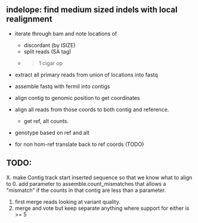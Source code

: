 ## indelope: find medium sized indels with local realignment

+ iterate through bam and note locations of
  - discordant (by ISIZE)
  - split reads (SA tag)
  - > 1 cigar op
+ extract all primary reads from union of locations into
  fastq

+ assemble fastq with fermil into contigs
+ align contig to genomic position to get coordinates
+ align all reads from those coords to both contig and reference.
  - get ref, alt counts.

+ genotype based on ref and alt
+ for non hom-ref translate back to ref coords (TODO)


## TODO:
X. make Contig track start  inserted sequence so that we know what to align to
0. add parameter to assemble.count_mismatches that allows a "mismatch" if the counts in that contig are less than a parameter.
1. first merge reads looking at variant quality.
2. merge and vote but keep separate anything where support for either is >= 5
